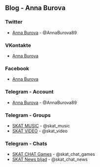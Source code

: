 ## Blog - Anna Burova

### Twitter

- [Anna Burova](https://twitter.com/AnnaBurova89) - @AnnaBurova89

### VKontakte

- [Anna Burova](https://vk.com/annaburova89)

### Facebook

- [Anna Burova](https://www.facebook.com/AnnaBurova89)

### Telegram - Account

- [Anna Burova](https://t.me/AnnaBurova89) - @AnnaBurova89

### Telegram - Groups

- [SKAT MUSIC](https://t.me/skat_music) - @skat_music
- [SKAT VIDEO](https://t.me/skat_video) - @skat_video

### Telegram - Chats

- [SKAT CHAT Games](https://t.me/skat_chat_games) - @skat_chat_games
- [SKAT News bljad](https://t.me/skat_chat_news) - @skat_chat_news
